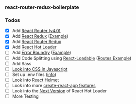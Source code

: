 ### react-router-redux-boilerplate


### Todos

- [X] Add [React Router (v4.0)](https://github.com/ReactTraining/react-router)
- [X] Add [React Redux](https://github.com/reactjs/react-redux) ([Example](https://github.com/reactjs/redux/tree/master/examples/real-world))
- [X] Add [React Router Redux](https://github.com/ReactTraining/react-router/tree/master/packages/react-router-redux)
- [X] Add [React Hot Loader](https://github.com/gaearon/react-hot-loader)
- [ ] Add [Error Boundry](https://reactjs.org/blog/2017/07/26/error-handling-in-react-16.html) ([Example](https://github.com/LWJGL/lwjgl3-www/blob/master/client/components/ErrorBoundary.jsx))
- [ ] Add Code Splitting using [React-Loadable](https://github.com/thejameskyle/react-loadable) ([Routes Example](https://github.com/LWJGL/lwjgl3-www/blob/master/client/routes/index.js))
- [ ] Add Sass
- [ ] [Look into CSS in Javascript](https://risingstars.js.org/2017/en/#section-css-in-js)
- [ ] Set up .env files ([info](https://github.com/bkeepers/dotenv#what-other-env-files-can-i-use))
- [ ] Look into [React Helmet](https://github.com/nfl/react-helmet)
- [ ] Look into more [create-react-app features](https://github.com/facebookincubator/create-react-app/blob/master/packages/react-scripts/template/README.md#using-the-public-folder)
- [ ] Look into the [Next Version](https://github.com/gaearon/react-hot-loader/tree/next) of React Hot Loader
- [ ] More Testing
